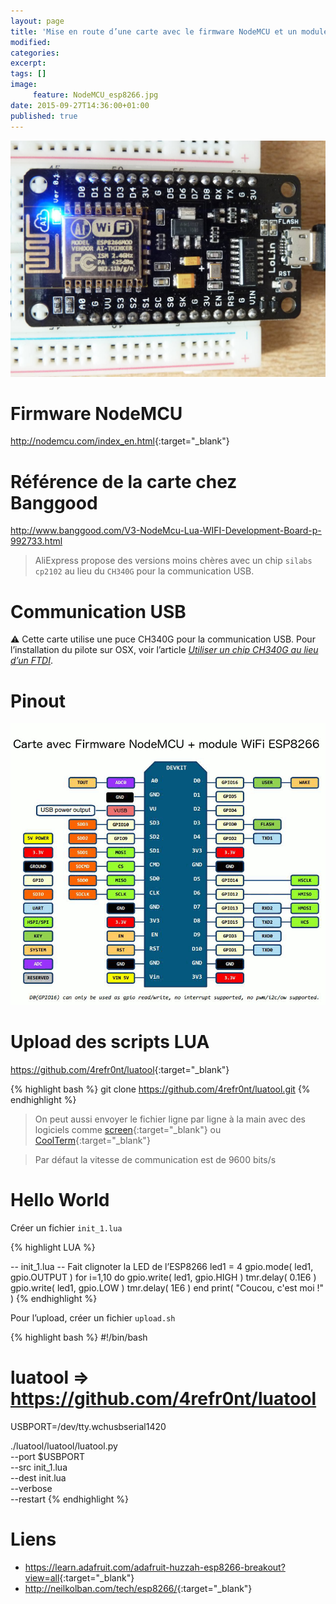 ```yaml
---
layout: page
title: 'Mise en route d’une carte avec le firmware NodeMCU et un module WiFi ESP8266'
modified:
categories:
excerpt:
tags: []
image:
     feature: NodeMCU_esp8266.jpg
date: 2015-09-27T14:36:00+01:00
published: true
---
```




![](/files/2015-09-27-NodeMCU_esp8266/NodeMCU_esp8266_001.jpg)

# Firmware NodeMCU

<http://nodemcu.com/index_en.html>{:target="_blank"}

# Référence de la carte chez Banggood

<http://www.banggood.com/V3-NodeMcu-Lua-WIFI-Development-Board-p-992733.html>

> AliExpress propose des versions moins chères avec un chip `silabs cp2102` au lieu du `CH340G` pour la communication USB.

# Communication USB

⚠ Cette carte utilise une puce CH340G pour la communication USB. Pour l’installation du pilote sur OSX, voir l’article [*Utiliser un chip CH340G au lieu d’un FTDI*](/ch340_driver/).

# Pinout

![](/files/2015-05-28_pinouts/images/NodeMCU_esp8266_pinout.png)

# Upload des scripts LUA

<https://github.com/4refr0nt/luatool>{:target="_blank"}

{% highlight bash %}
git clone https://github.com/4refr0nt/luatool.git
{% endhighlight %}

> On peut aussi envoyer le fichier ligne par ligne à la main avec des logiciels comme [screen](https://developer.apple.com/library/mac/documentation/Darwin/Reference/ManPages/man1/screen.1.html){:target="_blank"} ou [CoolTerm](http://freeware.the-meiers.org){:target="_blank"}

> Par défaut la vitesse de communication est de 9600 bits/s


# Hello World

Créer un fichier `init_1.lua`

{% highlight LUA %}

-- init_1.lua
-- Fait clignoter la LED de l’ESP8266
led1 = 4
gpio.mode( led1, gpio.OUTPUT )
for i=1,10 do
    gpio.write( led1, gpio.HIGH )
    tmr.delay( 0.1E6 )
    gpio.write( led1, gpio.LOW )
    tmr.delay( 1E6 )
end
print( "Coucou, c'est moi !" )
{% endhighlight %}


Pour l’upload, créer un fichier `upload.sh`

{% highlight bash %}
#!/bin/bash

# luatool ⇒ https://github.com/4refr0nt/luatool

USBPORT=/dev/tty.wchusbserial1420

./luatool/luatool/luatool.py  \
    --port $USBPORT           \
    --src  init_1.lua         \
    --dest init.lua           \
    --verbose                 \
    --restart
{% endhighlight %}


# Liens

- <https://learn.adafruit.com/adafruit-huzzah-esp8266-breakout?view=all>{:target="_blank"}
- <http://neilkolban.com/tech/esp8266/>{:target="_blank"}
